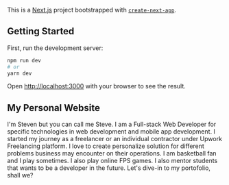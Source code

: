 This is a [Next.js](https://nextjs.org/) project bootstrapped with [`create-next-app`](https://github.com/vercel/next.js/tree/canary/packages/create-next-app).

## Getting Started

First, run the development server:

```bash
npm run dev
# or
yarn dev
```

Open [http://localhost:3000](http://localhost:3000) with your browser to see the result.

## My Personal Website

I'm Steven but you can call me Steve. I am a Full-stack Web
Developer for specific technologies in web development and mobile app
development. I started my journey as a freelancer or an individual
contractor under Upwork Freelancing platform. I love to create
personalize solution for different problems business may encounter on
their operations. I am basketball fan and I play sometimes. I also
play online FPS games. I also mentor students that wants to be a
developer in the future. Let's dive-in to my portofolio, shall we?
